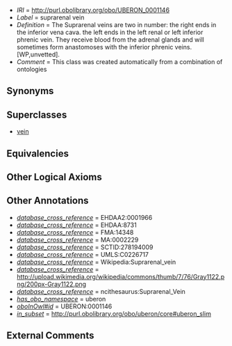  * *IRI* = http://purl.obolibrary.org/obo/UBERON_0001146
 * *Label* = suprarenal vein
 * *Definition* = The Suprarenal veins are two in number: the right ends in the inferior vena cava. the left ends in the left renal or left inferior phrenic vein. They receive blood from the adrenal glands and will sometimes form anastomoses with the inferior phrenic veins. [WP,unvetted].
 * *Comment* = This class was created automatically from a combination of ontologies

## Synonyms


## Superclasses

 * [vein](../../UBERON/38/UBERON_0001638.md)

## Equivalencies


## Other Logical Axioms


## Other Annotations

 * *[database_cross_reference](../../ef/oboInOwl#hasDbXref.md)* = EHDAA2:0001966
 * *[database_cross_reference](../../ef/oboInOwl#hasDbXref.md)* = EHDAA:8731
 * *[database_cross_reference](../../ef/oboInOwl#hasDbXref.md)* = FMA:14348
 * *[database_cross_reference](../../ef/oboInOwl#hasDbXref.md)* = MA:0002229
 * *[database_cross_reference](../../ef/oboInOwl#hasDbXref.md)* = SCTID:278194009
 * *[database_cross_reference](../../ef/oboInOwl#hasDbXref.md)* = UMLS:C0226717
 * *[database_cross_reference](../../ef/oboInOwl#hasDbXref.md)* = Wikipedia:Suprarenal_vein
 * *[database_cross_reference](../../ef/oboInOwl#hasDbXref.md)* = http://upload.wikimedia.org/wikipedia/commons/thumb/7/76/Gray1122.png/200px-Gray1122.png
 * *[database_cross_reference](../../ef/oboInOwl#hasDbXref.md)* = ncithesaurus:Suprarenal_Vein
 * *[has_obo_namespace](../../ce/oboInOwl#hasOBONamespace.md)* = uberon
 * *[oboInOwl#id](../../id/oboInOwl#id.md)* = UBERON:0001146
 * *[in_subset](../../et/oboInOwl#inSubset.md)* = http://purl.obolibrary.org/obo/uberon/core#uberon_slim

## External Comments

